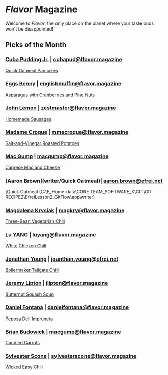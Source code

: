 # _Flavor_ Magazine

Welcome to _Flavor_, the only place on the planet where your taste buds won't be disappointed!

## Picks of the Month

### [Cuba Pudding Jr.](writer/cuba-pudding-jr.md) | cubapud@flavor.magazine

[Quick Oatmeal Pancakes](recipe/feb/quick-oatmeal-pancakes.md)

### [Eggs Benny](writer/eggs-benny.md) | englishmuffin@flavor.magazine

[Asparagus with Cranberries and Pine Nuts](recipe/feb/asparagus-with-cranberries-and-pine-nuts.md)

### [John Lemon](writer/john-lemon.md) | zestmaster@flavor.magazine

[Homemade Sausages](recipe/jan/homemade-sausages.md)

### [Madame Croque](writer/madame-croque.md) | mmecroque@flavor.magazine

[Salt-and-Vinegar Roasted Potatoes](recipe/feb/salt-and-vinegar-roasted-potatoes.md)

### [Mac Gump](writer/mac-gump.md) | macgump@flavor.magazine

[Caprese Mac and Cheese](recipe/feb/caprese-mac-and-cheese.md)

### [Aaron Brown](writer/Quick Oatmeal)| aaron.brown@efrei.net
[Quick Oatmeal (C:\E_Home-data\CORE TEAM\_SOFTWARE_X\GIT\GIT RECIPE2\EfreiLesson2_GitFlow\app\writer)

### [Magdalena Krysiak](writer/magdalena-krysiak.md) | magkry@flavor.magazine

[Three-Bean Vegetarian Chili](recipe/mar/three-bean-vegetarian-chili.md)

### [Lu YANG](writer/White-Chicken-Chili.md) | luyang@flavor.magazine

[White Chicken Chili](recipe/mar/White-Chicken-Chili.md)

### [Jonathan Young](writer/jonathan-young.md) | joanthan.young@efrei.net

[Boilermaker Tailgate Chili](recipe/mar/boilermaker-tailgate-chili.md)

### [Jeremy Lipton](writer/jeremy-lipton.md) | jlipton@flavor.magazine

[Butternut Squash Soup](recipe/mar/butternut-squash-soup.md)

### [Daniel Fontana](writer/daniel-fontana.md) | danielfontana@flavor.magazine

[Peposa Dell'Impruneta](recipe/mar/peposa-dellimpruneta.md)

### [Brian Budowick](writer/Brian-Budowick.md) | macgump@flavor.magazine

[Candied Carrots](recipe/mar/candied-carrots-mar.md)

### [Sylvester Scone](writer/sylvester-scone.md) | sylvesterscone@flavor.magazine

[Wicked Easy Chili](recipe/mar/wiked-easy-chili.md)